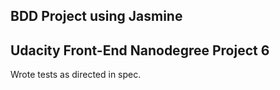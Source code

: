 ## BDD Project using Jasmine
## Udacity Front-End Nanodegree Project 6


Wrote tests as directed in spec.
